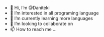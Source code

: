 - 👋 Hi, I’m @Daniteki
- 👀 I’m interested in all programing language
- 🌱 I’m currently learning more  languages
- 💞️ I’m looking to collaborate on 
- 📫 How to reach me ...

<!---
Daniteki/Daniteki is a ✨ special ✨ repository because its `README.md` (this file) appears on your GitHub profile.
You can click the Preview link to take a look at your changes.
--->

